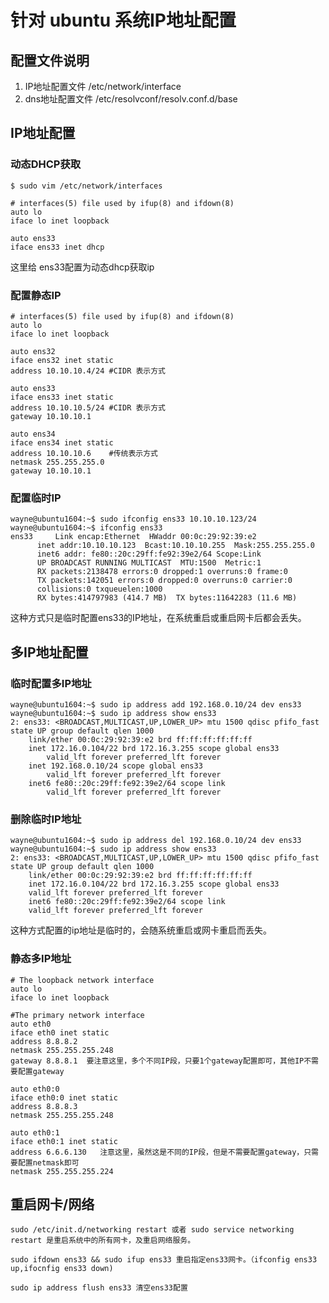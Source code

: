 # 针对 ubuntu 系统IP地址配置
## 配置文件说明

1. IP地址配置文件 /etc/network/interface
2. dns地址配置文件 /etc/resolvconf/resolv.conf.d/base

## IP地址配置
### 动态DHCP获取

    $ sudo vim /etc/network/interfaces
    
    # interfaces(5) file used by ifup(8) and ifdown(8)
    auto lo
    iface lo inet loopback

    auto ens33
    iface ens33 inet dhcp

这里给 ens33配置为动态dhcp获取ip
### 配置静态IP
    # interfaces(5) file used by ifup(8) and ifdown(8)
    auto lo
    iface lo inet loopback

    auto ens32
    iface ens32 inet static
    address 10.10.10.4/24 #CIDR 表示方式

    auto ens33
    iface ens33 inet static
    address 10.10.10.5/24 #CIDR 表示方式
    gateway 10.10.10.1

    auto ens34
    iface ens34 inet static
    address 10.10.10.6    #传统表示方式
    netmask 255.255.255.0
    gateway 10.10.10.1

### 配置临时IP
    wayne@ubuntu1604:~$ sudo ifconfig ens33 10.10.10.123/24
    wayne@ubuntu1604:~$ ifconfig ens33
    ens33     Link encap:Ethernet  HWaddr 00:0c:29:92:39:e2  
          inet addr:10.10.10.123  Bcast:10.10.10.255  Mask:255.255.255.0
          inet6 addr: fe80::20c:29ff:fe92:39e2/64 Scope:Link
          UP BROADCAST RUNNING MULTICAST  MTU:1500  Metric:1
          RX packets:2138478 errors:0 dropped:1 overruns:0 frame:0
          TX packets:142051 errors:0 dropped:0 overruns:0 carrier:0
          collisions:0 txqueuelen:1000 
          RX bytes:414797983 (414.7 MB)  TX bytes:11642283 (11.6 MB)

这种方式只是临时配置ens33的IP地址，在系统重启或重启网卡后都会丢失。

## 多IP地址配置
### 临时配置多IP地址
    wayne@ubuntu1604:~$ sudo ip address add 192.168.0.10/24 dev ens33
    wayne@ubuntu1604:~$ sudo ip address show ens33
    2: ens33: <BROADCAST,MULTICAST,UP,LOWER_UP> mtu 1500 qdisc pfifo_fast state UP group default qlen 1000
        link/ether 00:0c:29:92:39:e2 brd ff:ff:ff:ff:ff:ff
        inet 172.16.0.104/22 brd 172.16.3.255 scope global ens33
            valid_lft forever preferred_lft forever
        inet 192.168.0.10/24 scope global ens33
            valid_lft forever preferred_lft forever
        inet6 fe80::20c:29ff:fe92:39e2/64 scope link 
            valid_lft forever preferred_lft forever

### 删除临时IP地址

    wayne@ubuntu1604:~$ sudo ip address del 192.168.0.10/24 dev ens33
    wayne@ubuntu1604:~$ sudo ip address show ens33
    2: ens33: <BROADCAST,MULTICAST,UP,LOWER_UP> mtu 1500 qdisc pfifo_fast state UP group default qlen 1000
        link/ether 00:0c:29:92:39:e2 brd ff:ff:ff:ff:ff:ff
        inet 172.16.0.104/22 brd 172.16.3.255 scope global ens33
        valid_lft forever preferred_lft forever
        inet6 fe80::20c:29ff:fe92:39e2/64 scope link 
        valid_lft forever preferred_lft forever

这种方式配置的ip地址是临时的，会随系统重启或网卡重启而丢失。

### 静态多IP地址

    # The loopback network interface
    auto lo
    iface lo inet loopback

    #The primary network interface
    auto eth0
    iface eth0 inet static
    address 8.8.8.2
    netmask 255.255.255.248
    gateway 8.8.8.1  要注意这里，多个不同IP段，只要1个gateway配置即可，其他IP不需要配置gateway

    auto eth0:0
    iface eth0:0 inet static
    address 8.8.8.3
    netmask 255.255.255.248

    auto eth0:1
    iface eth0:1 inet static
    address 6.6.6.130   注意这里，虽然这是不同的IP段，但是不需要配置gateway，只需要配置netmask即可
    netmask 255.255.255.224

## 重启网卡/网络

    sudo /etc/init.d/networking restart 或者 sudo service networking restart 是重启系统中的所有网卡，及重启网络服务。

    sudo ifdown ens33 && sudo ifup ens33 重启指定ens33网卡。（ifconfig ens33 up,ifocnfig ens33 down)

    sudo ip address flush ens33 清空ens33配置